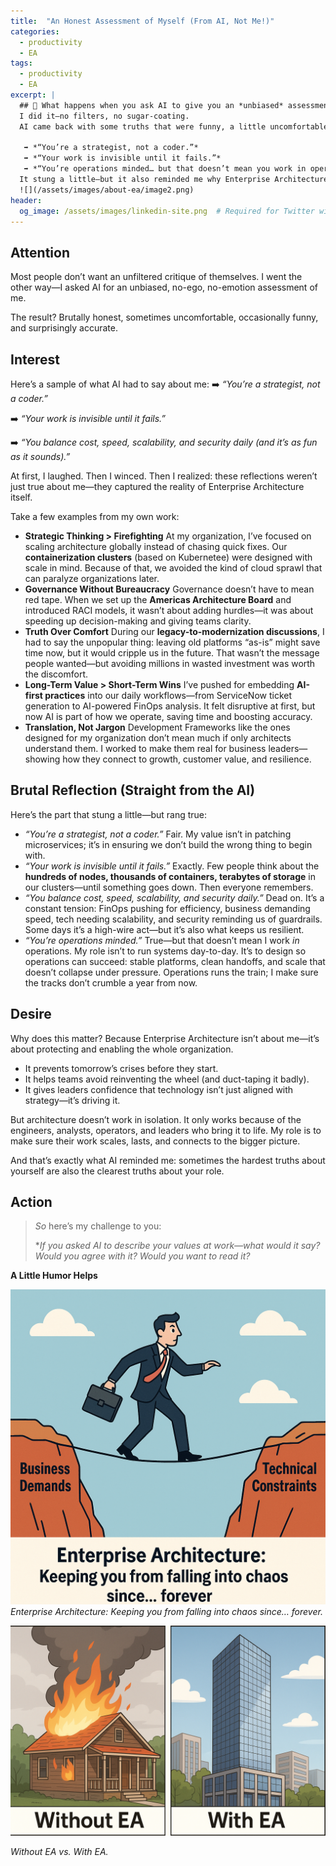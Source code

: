 ```yaml
---
title:  "An Honest Assessment of Myself (From AI, Not Me!)"
categories:
  - productivity
  - EA
tags:
  - productivity
  - EA
excerpt: |
  ## 🔎 What happens when you ask AI to give you an *unbiased* assessment of yourself?
  I did it—no filters, no sugar-coating.
  AI came back with some truths that were funny, a little uncomfortable, and painfully accurate:

   ➡️ *“You’re a strategist, not a coder.”*
   ➡️ *“Your work is invisible until it fails.”*
   ➡️ *“You’re operations minded… but that doesn’t mean you work in operations.”*
  It stung a little—but it also reminded me why Enterprise Architecture matters. "
  ![](/assets/images/about-ea/image2.png)  
header:
  og_image: /assets/images/linkedin-site.png  # Required for Twitter wide card
---
```


## Attention

Most people don’t want an unfiltered critique of themselves.
 I went the other way—I asked AI for an unbiased, no-ego, no-emotion assessment of me.

The result? Brutally honest, sometimes uncomfortable, occasionally funny, and surprisingly accurate.

## Interest

Here’s a sample of what AI had to say about me:
 ➡️ *“You’re a strategist, not a coder.”*

 ➡️ *“Your work is invisible until it fails.”*

 ➡️ *“You balance cost, speed, scalability, and security daily (and it’s as fun as it sounds).”*

At first, I laughed. Then I winced. Then I realized: these reflections weren’t just true about me—they captured the reality of Enterprise Architecture itself.

Take a few examples from my own work:

- **Strategic Thinking > Firefighting**
   At my organization, I’ve focused on scaling architecture globally instead of chasing quick fixes. Our **containerization clusters** (based on Kubernetee) were designed with scale in mind. Because of that, we avoided the kind of cloud sprawl that can paralyze organizations later.
- **Governance Without Bureaucracy**
   Governance doesn’t have to mean red tape. When we set up the **Americas Architecture Board** and introduced RACI models, it wasn’t about adding hurdles—it was about speeding up decision-making and giving teams clarity.
- **Truth Over Comfort**
   During our **legacy-to-modernization discussions**, I had to say the unpopular thing: leaving old platforms “as-is” might save time now, but it would cripple us in the future. That wasn’t the message people wanted—but avoiding millions in wasted investment was worth the discomfort.
- **Long-Term Value > Short-Term Wins**
   I’ve pushed for embedding **AI-first practices** into our daily workflows—from ServiceNow ticket generation to AI-powered FinOps analysis. It felt disruptive at first, but now AI is part of how we operate, saving time and boosting accuracy.
- **Translation, Not Jargon**
   Development Frameworks like the ones designed for my organization don’t mean much if only architects understand them. I worked to make them real for business leaders—showing how they connect to growth, customer value, and resilience.

## Brutal Reflection (Straight from the AI)

Here’s the part that stung a little—but rang true:

- *“You’re a strategist, not a coder.”*
   Fair. My value isn’t in patching microservices; it’s in ensuring we don’t build the wrong thing to begin with.
- *“Your work is invisible until it fails.”*
   Exactly. Few people think about the **hundreds of nodes, thousands of containers, terabytes of storage** in our clusters—until something goes down. Then everyone remembers.
- *“You balance cost, speed, scalability, and security daily.”*
   Dead on. It’s a constant tension: FinOps pushing for efficiency, business demanding speed, tech needing scalability, and security reminding us of guardrails. Some days it’s a high-wire act—but it’s also what keeps us resilient.
- *“You’re operations minded.”*
   True—but that doesn’t mean I work *in* operations. My role isn’t to run systems day-to-day. It’s to design so operations can succeed: stable platforms, clean handoffs, and scale that doesn’t collapse under pressure. Operations runs the train; I make sure the tracks don’t crumble a year from now.

## Desire

Why does this matter? Because Enterprise Architecture isn’t about me—it’s about protecting and enabling the whole organization.

- It prevents tomorrow’s crises before they start.
- It helps teams avoid reinventing the wheel (and duct-taping it badly).
- It gives leaders confidence that technology isn’t just aligned with strategy—it’s driving it.

But architecture doesn’t work in isolation. It only works because of the engineers, analysts, operators, and leaders who bring it to life. My role is to make sure their work scales, lasts, and connects to the bigger picture.

And that’s exactly what AI reminded me: sometimes the hardest truths about yourself are also the clearest truths about your role.

## Action

> *So* here’s my challenge to you:
>
> **If you asked AI to describe your values at work—what would it say?
>  Would you agree with it?
>  Would you want to read it?*

**A Little Humor Helps**

![](/assets/images/about-ea/image.png)
 *Enterprise Architecture: Keeping you from falling into chaos since… forever.*

![](/assets/images/about-ea/image2.png)

 *Without EA vs. With EA.*
